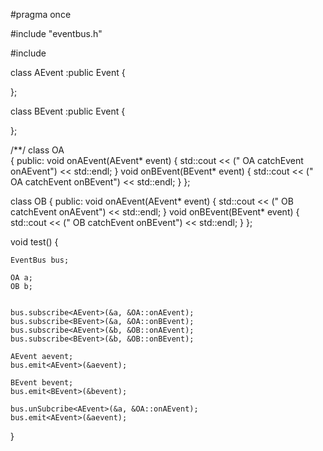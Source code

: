 #pragma once

#include "eventbus.h"

#include <iostream>

class AEvent :public Event<AEvent>
{
 
};

class BEvent :public Event<BEvent>
{
 
};

/**/
class OA  
{
public:
	void onAEvent(AEvent* event)
	{
		std::cout << (" OA catchEvent onAEvent") << std::endl;
	}
	void onBEvent(BEvent* event)
	{
		std::cout << (" OA catchEvent onBEvent") << std::endl;
	}
};
 
class OB  {
public:
	void onAEvent(AEvent* event)
	{
		std::cout << (" OB catchEvent onAEvent") << std::endl;
	}
	void onBEvent(BEvent* event)
	{
		std::cout << (" OB catchEvent onBEvent") << std::endl;
	}
};
 
void test()
{
	
	EventBus bus;
	 
	OA a;
	OB b;

 
	bus.subscribe<AEvent>(&a, &OA::onAEvent);
	bus.subscribe<BEvent>(&a, &OA::onBEvent);
	bus.subscribe<AEvent>(&b, &OB::onAEvent);
	bus.subscribe<BEvent>(&b, &OB::onBEvent);

	AEvent aevent;
	bus.emit<AEvent>(&aevent);

	BEvent bevent;
	bus.emit<BEvent>(&bevent);

	bus.unSubcribe<AEvent>(&a, &OA::onAEvent);
	bus.emit<AEvent>(&aevent);

}
